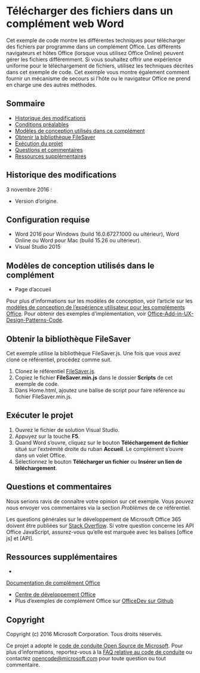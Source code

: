 # <a name="download-files-in-a-word-web-add-in"></a>Télécharger des fichiers dans un complément web Word

Cet exemple de code montre les différentes techniques pour télécharger des fichiers par programme dans un complément Office. Les différents navigateurs et hôtes Office (lorsque vous utilisez Office Online) peuvent gérer les fichiers différemment. Si vous souhaitez offrir une expérience uniforme pour le téléchargement de fichiers, utilisez les techniques décrites dans cet exemple de code. Cet exemple vous montre également comment fournir un mécanisme de secours si l’hôte ou le navigateur Office ne prend en charge une des autres méthodes. 

## <a name="table-of-contents"></a>Sommaire
* [Historique des modifications](#change-history)
* [Conditions préalables](#prerequisites)
* [Modèles de conception utilisés dans ce complément](#design-templates-used-in-this-add-in)
* [Obtenir la bibliothèque FileSaver](#get-the-filesaver-library)
* [Exécution du projet](#run-the-project)
* [Questions et commentaires](#questions-and-comments)
* [Ressources supplémentaires](#additional-resources)

## <a name="change-history"></a>Historique des modifications

3 novembre 2016 :

* Version d’origine.

## <a name="prerequisites"></a>Configuration requise

* Word 2016 pour Windows (build 16.0.6727.1000 ou ultérieur), Word Online ou Word pour Mac (build 15.26 ou ultérieur).
* Visual Studio 2015 

## <a name="design-templates-used-in-this-add-in"></a>Modèles de conception utilisés dans le complément

- Page d’accueil

Pour plus d’informations sur les modèles de conception, voir l’article sur les [modèles de conception de l’expérience utilisateur pour les compléments Office](https://dev.office.com/docs/add-ins/design/ux-design-patterns). Pour obtenir des exemples d’implémentation, voir [Office-Add-in-UX-Design-Patterns-Code](https://github.com/OfficeDev/Office-Add-in-UX-Design-Patterns-Code).

## <a name="get-the-filesaver-library"></a>Obtenir la bibliothèque FileSaver 

Cet exemple utilise la bibliothèque FileSaver.js. Une fois que vous avez cloné ce référentiel, procédez comme suit. 

1. Clonez le référentiel [FileSaver.js](https://github.com/eligrey/FileSaver.js/).
2. Copiez le fichier **FileSaver.min.js** dans le dossier **Scripts** de cet exemple de code.
3. Dans Home.html, ajoutez une balise de script pour faire référence au fichier FileSaver.min.js.
 

## <a name="run-the-project"></a>Exécuter le projet

1. Ouvrez le fichier de solution Visual Studio. 
2. Appuyez sur la touche **F5**. 
3. Quand Word s’ouvre, cliquez sur le bouton **Téléchargement de fichier** situé sur l’extrémité droite du ruban **Accueil**. Le complément s’ouvre dans un volet Office.
4. Sélectionnez le bouton **Télécharger un fichier** ou **Insérer un lien de téléchargement**.

## <a name="questions-and-comments"></a>Questions et commentaires

Nous serions ravis de connaître votre opinion sur cet exemple. Vous pouvez nous envoyer vos commentaires via la section *Problèmes* de ce référentiel.

Les questions générales sur le développement de Microsoft Office 365 doivent être publiées sur [Stack Overflow](http://stackoverflow.com/questions/tagged/office-js+API). Si votre question concerne les API Office JavaScript, assurez-vous qu’elle est marquée avec les balises [office js] et [API].

## <a name="additional-resources"></a>Ressources supplémentaires

* 
  [Documentation de complément Office](https://dev.office.com/docs/add-ins/overview/office-add-ins)
* [Centre de développement Office](http://dev.office.com/)
* Plus d’exemples de complément Office sur [OfficeDev sur Github](https://github.com/officedev)

## <a name="copyright"></a>Copyright
Copyright (c) 2016 Microsoft Corporation. Tous droits réservés.



Ce projet a adopté le [code de conduite Open Source de Microsoft](https://opensource.microsoft.com/codeofconduct/). Pour plus d’informations, reportez-vous à la [FAQ relative au code de conduite](https://opensource.microsoft.com/codeofconduct/faq/) ou contactez [opencode@microsoft.com](mailto:opencode@microsoft.com) pour toute question ou tout commentaire.
